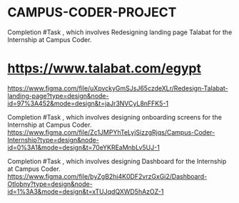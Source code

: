 # CAMPUS-CODER-PROJECT

Completion #Task , which involves Redesigning landing page Talabat for the Internship at Campus Coder.
# https://www.talabat.com/egypt
https://www.figma.com/file/uXpvckyGmSJsJ65czdeXLr/Redesign-Talabat-landing-page?type=design&node-id=97%3A452&mode=design&t=jaJr3NVCyL8nFFK5-1


Completion #Task , which involves designing onboarding screens for the Internship at Campus Coder.
https://www.figma.com/file/Zc1JMPYhTeLyjSizzgRjqs/Campus-Coder-Internship?type=design&node-id=0%3A1&mode=design&t=70eYKREaMnbLv5UJ-1
<img src="" >
<img src="" >
<img src="" >
<img src="" >
<img src="" >



Completion #Task , which involves designing Dashboard for the Internship at Campus Coder.
https://www.figma.com/file/byZgB2hi4K0DF2vrzGxGi2/Dashboard-Otlobny?type=design&node-id=1%3A3&mode=design&t=xTUJqdQXWD5hAzOZ-1

